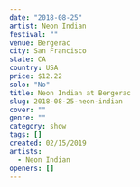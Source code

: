 ```yaml
---
date: "2018-08-25"
artist: Neon Indian
festival: ""
venue: Bergerac
city: San Francisco
state: CA
country: USA
price: $12.22
solo: "No"
title: Neon Indian at Bergerac
slug: 2018-08-25-neon-indian
cover: ""
genre: ""
category: show
tags: []
created: 02/15/2019
artists:
  - Neon Indian
openers: []
---
```

